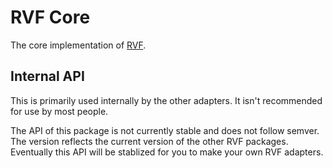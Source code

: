 # RVF Core

The core implementation of [RVF](https://github.com/airjp73/remix-validated-form).

## Internal API

This is primarily used internally by the other adapters.
It isn't recommended for use by most people.

The API of this package is not currently stable and does not follow semver. The version reflects the current
version of the other RVF packages. Eventually this API will be stablized for you to make your own RVF adapters.
